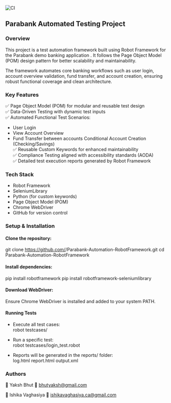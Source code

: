 ![CI](https://github.com/YAKSHBHUT/Parabank-Automation-RobotFramework/actions/workflows/ci.yml/badge.svg)

## Parabank Automated Testing Project
### Overview

This project is a test automation framework built using Robot Framework for the Parabank demo banking application
. It follows the Page Object Model (POM) design pattern for better scalability and maintainability.

The framework automates core banking workflows such as user login, account overview validation, fund transfer, and account creation, ensuring robust functional coverage and clean architecture.

### Key Features

✅ Page Object Model (POM) for modular and reusable test design <br>
✅ Data-Driven Testing with dynamic test inputs <br>
✅ Automated Functional Test Scenarios: <br>
* User Login
* View Account Overview
* Fund Transfer between accounts
Conditional Account Creation (Checking/Savings) <br>
✅ Reusable Custom Keywords for enhanced maintainability <br>
✅ Compliance Testing aligned with accessibility standards (AODA) <br>
✅ Detailed test execution reports generated by Robot Framework <br>

### Tech Stack

* Robot Framework
* SeleniumLibrary
* Python (for custom keywords)
* Page Object Model (POM)
* Chrome WebDriver
* GitHub for version control

### Setup & Installation

#### Clone the repository:
git clone https://github.com/<your-username>/Parabank-Automation-RobotFramework.git
cd Parabank-Automation-RobotFramework

#### Install dependencies:
pip install robotframework
pip install robotframework-seleniumlibrary

#### Download WebDriver:
Ensure Chrome WebDriver is installed and added to your system PATH.

#### Running Tests
* Execute all test cases: <br>
robot testcases/

* Run a specific test: <br>
robot testcases/login_test.robot

* Reports will be generated in the reports/ folder: <br>
log.html
report.html
output.xml

### Authors

👤 Yaksh Bhut
📧 bhutyaksh@gmail.com

👤 Ishika Vaghasiya
📧 ishikavaghasiya.ca@gmail.com


